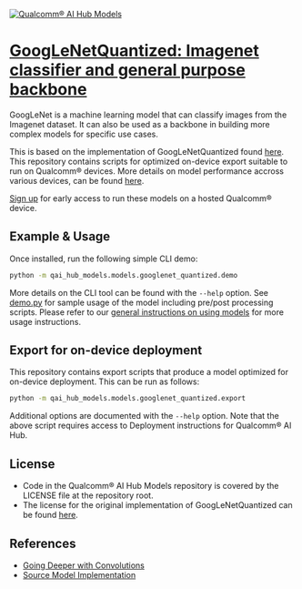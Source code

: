 [![Qualcomm® AI Hub Models](https://qaihub-public-assets.s3.us-west-2.amazonaws.com/qai-hub-models/quic-logo.jpg)](../../README.md)


# [GoogLeNetQuantized: Imagenet classifier and general purpose backbone](https://aihub.qualcomm.com/models/googlenet_quantized)

GoogLeNet is a machine learning model that can classify images from the Imagenet dataset. It can also be used as a backbone in building more complex models for specific use cases.

This is based on the implementation of GoogLeNetQuantized found
[here](https://github.com/pytorch/vision/blob/main/torchvision/models/googlenet.py). This repository contains scripts for optimized on-device
export suitable to run on Qualcomm® devices. More details on model performance
accross various devices, can be found [here](https://aihub.qualcomm.com/models/googlenet_quantized).

[Sign up](https://aihub.qualcomm.com/) for early access to run these models on
a hosted Qualcomm® device.


## Example & Usage


Once installed, run the following simple CLI demo:

```bash
python -m qai_hub_models.models.googlenet_quantized.demo
```
More details on the CLI tool can be found with the `--help` option. See
[demo.py](demo.py) for sample usage of the model including pre/post processing
scripts. Please refer to our [general instructions on using
models](../../#qai-hub-models) for more usage instructions.

## Export for on-device deployment

This repository contains export scripts that produce a model optimized for
on-device deployment. This can be run as follows:

```bash
python -m qai_hub_models.models.googlenet_quantized.export
```
Additional options are documented with the `--help` option. Note that the above
script requires access to Deployment instructions for Qualcomm® AI Hub.

## License
- Code in the Qualcomm® AI Hub Models repository is covered by the LICENSE
  file at the repository root.
- The license for the original implementation of GoogLeNetQuantized can be found
  [here](https://github.com/pytorch/vision/blob/main/LICENSE).


## References
* [Going Deeper with Convolutions](https://arxiv.org/abs/1409.4842)
* [Source Model Implementation](https://github.com/pytorch/vision/blob/main/torchvision/models/googlenet.py)
